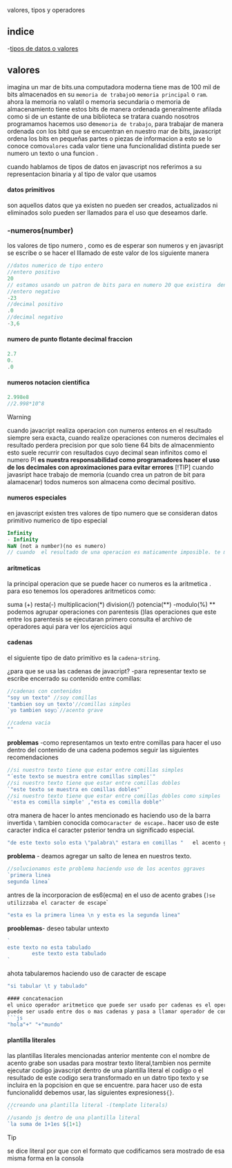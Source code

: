 valores, tipos y operadores
## indice
-[tipos de datos o valores](#valores)
## valores
imagina un mar de bits.una computadora moderna tiene mas de 100 mil de bits 
almacenados en su `memoria de trabajo`o `memoria principal` o `ram`.
ahora la memoria no valatil o memoria secundaria o memoria de almacenamiento
tiene estos bits de manera ordenada generalmente afilada como si de un 
estante de una biblioteca se tratara
cuando nosotros programamos hacemos uso de`memoria de trabajo`, para trabajar
 de manera ordenada con los bitd que se encuentran en nuestro mar de bits,
 javascript ordena los bits en pequeñas partes o piezas de informacion a 
 esto se lo conoce como`valores`
cada valor tiene una funcionalidad distinta puede ser numero un texto
 o una funcion .

cuando hablamos de tipos de datos en javascript nos referimos a su representacion
 binaria y al tipo de valor que usamos
#### datos primitivos
son aquellos datos que ya existen no pueden ser creados, actualizados ni eliminados solo pueden ser llamados para el uso que deseamos darle.
### -numeros(number)                
los valores de tipo numero , como es de esperar son numeros  y en javasript se escribe o se hacer el lllamado de este valor de los siguiente manera 
```js
//datos numerico de tipo entero
//entero positivo
20
// estamos usando un patron de bits para en numero 20 que existira  dentro de la memoria  de trabajo
//entero negativo
-23
//decimal positivo
.0
//decimal negativo
-3,6


```
#### numero de punto flotante decimal fraccion 
```js
2.7
0.
.0
```
#### numeros notacion cientifica
```js
2.998e8
//2.998*10^8
```

>[!WARNING]
>cuando javacript realiza operacion con numeros enteros en el resultado siempre sera exacta, cuando realize operaciones con numeros  decimales el resultado  perdera precision  por que solo tiene 64 bits de almacenmiento  esto suele recurrir con resultados cuyo decimal  sean infinitos como el numero PI **es nuestra responsabilidad  como programadores hacer el uso de los decimales  con aproximaciones para evitar errores**
>[!TIP]
>cuando javasript hace trabajo de memoria (cuando crea un patron de bit para alamacenar) todos numeros son almacena como decimal positivo.

#### numeros especiales
en javascript existen tres  valores de tipo numero que se consideran datos primitivo numerico de tipo especial 

```js
Infinity
- Infinity
NaN (not a number)(no es numero)
// cuando  el resultado de una operacion es maticamente imposible. te muetra  nan ,infinity

```
#### aritmeticas
la principal operacion que se puede hacer co numeros es la aritmetica . para eso tenemos los operadores aritmeticos como:

suma (+)
resta(-)
multiplicacion(*)
division(/)
potencia(**) -modulo(%) ** podemos agrupar operaciones con parentesis ()las operaciones que este entre los parentesis se ejecutaran primero consulta el archivo de operadores aqui para ver los ejercicios aqui
#### cadenas
el siguiente tipo de dato primitivo es la `cadena`-`string`.

¿para que se usa las cadenas de javacript?
-para representar texto
se escribe encerrado su contenido entre comillas:
```js
//cadenas con contenidos
"soy un texto" //soy comillas
'tambien soy un texto'//comillas simples
`yo tambien soy○`//acento grave

//cadena vacia
""
```
**problemas**
-como representamos  un texto entre comillas
para hacer el uso dentro del contenido de una cadena podemos seguir las siguientes recomendaciones
```js
//si nuestro texto tiene que estar entre comillas simples 
"´este texto se muestra entre comillas simples'"
//si nuestro texto tiene que estar entre comillas dobles
`"este texto se muestra en comillas dobles"`
//si nuestro texto tiene que estar entre comillas dobles como simples
`'esta es comilla simple' ,"esta es comilla doble"`
```
otra manera de hacer lo antes mencionado es haciendo uso de la barra invertida `\` tambien conocida como`caracter de escape`..
hacer uso de este caracter indica el caracter psterior tendra un significado especial.
```js
"de este texto solo esta \"palabra\" estara en comillas "   el acento grabe se incorporo en script6

```
**problema** - deamos agregar  un salto de lenea en nuestros texto.
```js
//solucionamos este problema haciendo uso de los acentos ggraves
`primera linea
segunda linea`
```
antres de la incorporacion de es6(ecma) en el uso de acento grabes (`)se utilizzaba el caracter de escape`\`
```js 
"esta es la primera linea \n y esta es la segunda linea"
```
**prooblemas**- deseo tabular untexto
```js
`
este texto no esta tabulado
        este texto esta tabulado
`
```
ahota tabularemos haciendo uso de caracter de escape 
```js
"si tabular \t y tabulado"

#### concatenacion
el unico operador aritmetico que puede ser usado por cadenas es el operador de suma(+)
puede ser usado entre dos o mas cadenas y pasa a llamar operador de concatenacion, lo que realizar es unir cadena en una sola.
```js
"hola"+" "+"mundo"
```
#### plantilla literales
las plantillas literales mencionadas anterior mentente con el nombre de acento grabe son usadas para mostrar
texto literal,tambien nos permite ejecutar  codigo javascript dentro de una plantilla literal el codigo o el resultado de este codigo sera transformado en un datro tipo texto y se incluira en la popcision en que se encuentre.
para hacer uso de esta funcionalidd debemos usar,
las siguientes expresiones`${}`.
```js
//creando una plantilla literal -(template literals)
``
//usando js dentro de una plantilla literal
`la suma de 1+1es ${1+1}

```

>[!TIP]
>se dice literal por que con el formato que codificamos sera mostrado de esa misma forma en la consola